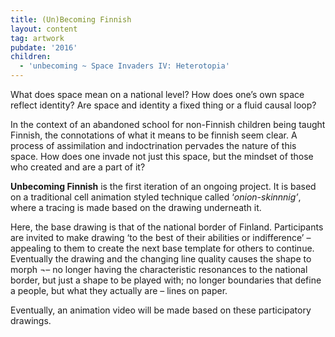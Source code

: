 ```yaml
---
title: (Un)Becoming Finnish
layout: content
tag: artwork
pubdate: '2016'
children:
  - 'unbecoming ~ Space Invaders IV: Heterotopia'
---
```

What does space mean on a national level? How does one’s own space reflect identity? Are space and identity a fixed thing or a fluid causal loop?

In the context of an abandoned school for non-Finnish children being taught Finnish, the connotations of what it means to be finnish seem clear. A process of assimilation and indoctrination pervades the nature of this space. How does one invade not just this space, but the mindset of those who created and are a part of it?

**Unbecoming Finnish** is the first iteration of an ongoing project. It is based on a traditional cell animation styled technique called ‘_onion-skinnnig’_, where a tracing is made based on the drawing underneath it.

Here, the base drawing is that of the national border of Finland. Participants are invited to make drawing ‘to the best of their abilities or indifference’  – appealing to  them to create the next base template for others to continue. Eventually the drawing and the changing line quality causes the shape to morph ¬– no longer having the characteristic resonances to the national border, but just a shape to be played with; no longer boundaries that define a people, but what they actually are – lines on paper.

Eventually, an animation video will be made based on these participatory drawings.
